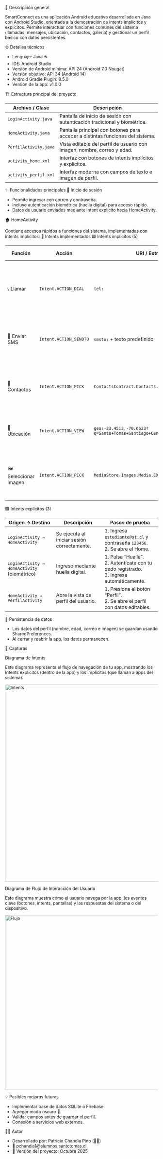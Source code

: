 📱 Descripción general

SmartConnect es una aplicación Android educativa desarrollada en Java con Android Studio, orientada a la demostración de intents implícitos y explícitos.
Permite interactuar con funciones comunes del sistema (llamadas, mensajes, ubicación, contactos, galería) y gestionar un perfil básico con datos persistentes.

⚙️ Detalles técnicos

  - Lenguaje: Java ☕
  - IDE: Android Studio
  - Versión de Android mínima: API 24 (Android 7.0 Nougat)
  - Versión objetivo: API 34 (Android 14)
  - Android Gradle Plugin: 8.5.0
  - Versión de la app: v1.0.0


🏗️ Estructura principal del proyecto

| Archivo / Clase       | Descripción                                                                    |
| --------------------- | ------------------------------------------------------------------------------ |
| `LoginActivity.java`  | Pantalla de inicio de sesión con autenticación tradicional y biométrica.       |
| `HomeActivity.java`   | Pantalla principal con botones para acceder a distintas funciones del sistema. |
| `PerfilActivity.java` | Vista editable del perfil de usuario con imagen, nombre, correo y edad.        |
| `activity_home.xml`   | Interfaz con botones de intents implícitos y explícitos.                       |
| `activity_perfil.xml` | Interfaz moderna con campos de texto e imagen de perfil.                       |


✨ Funcionalidades principales
🔐 Inicio de sesión

  - Permite ingresar con correo y contraseña.
  - Incluye autenticación biométrica (huella digital) para acceso rápido.
  - Datos de usuario enviados mediante Intent explícito hacia HomeActivity.

🏠 HomeActivity

Contiene accesos rápidos a funciones del sistema, implementadas con intents implícitos:
🚀 Intents implementados
🟦 Intents implícitos (5)

| Función                | Acción                 | URI / Extra                                           | Descripción                                                      | Pasos de prueba                                                                                          |
| ---------------------- | ---------------------- | ----------------------------------------------------- | ---------------------------------------------------------------- | -------------------------------------------------------------------------------------------------------- |
| 📞 Llamar              | `Intent.ACTION_DIAL`   | `tel:`                                                | Abre el marcador telefónico con un número ingresado manualmente. | 1. Presiona el botón “Llamar”.<br>2. Ingresa el número.<br>3. Se abrirá el marcador con el número listo. |
| 💬 Enviar SMS          | `Intent.ACTION_SENDTO` | `smsto:` + texto predefinido                          | Abre la interfaz de mensajes con texto editable.                 | 1. Presiona “Enviar SMS”.<br>2. Se abrirá la app de Mensajes con texto predefinido.                      |
| 📇 Contactos           | `Intent.ACTION_PICK`   | `ContactsContract.Contacts.CONTENT_URI`               | Permite seleccionar un contacto del teléfono.                    | 1. Pulsa “Contactos”.<br>2. Elige un contacto.<br>3. Se muestra el número o nombre seleccionado.         |
| 📍 Ubicación           | `Intent.ACTION_VIEW`   | `geo:-33.4513,-70.6623?q=Santo+Tomas+Santiago+Centro` | Abre Google Maps en la ubicación de Santo Tomás Santiago Centro. | 1. Toca “Ubicación”.<br>2. Se abre Google Maps mostrando la dirección.                                   |
| 🖼️ Seleccionar imagen | `Intent.ACTION_PICK`   | `MediaStore.Images.Media.EXTERNAL_CONTENT_URI`        | Permite elegir una imagen de la galería para el perfil.          | 1. En Perfil, toca la imagen.<br>2. Selecciona una imagen de galería.<br>3. Se muestra en pantalla.      |



🟩 Intents explícitos (3)

| Origen → Destino                            | Descripción                                 | Pasos de prueba                                                                             |
| ------------------------------------------- | ------------------------------------------- | ------------------------------------------------------------------------------------------- |
| `LoginActivity → HomeActivity`              | Se ejecuta al iniciar sesión correctamente. | 1. Ingresa `estudiante@st.cl` y contraseña `123456`.<br>2. Se abre el Home.                 |
| `LoginActivity → HomeActivity` (biométrico) | Ingreso mediante huella digital.            | 1. Pulsa “Huella”.<br>2. Autentícate con tu dedo registrado.<br>3. Ingresa automáticamente. |
| `HomeActivity → PerfilActivity`             | Abre la vista de perfil del usuario.        | 1. Presiona el botón “Perfil”.<br>2. Se abre el perfil con datos editables.                 |


💾 Persistencia de datos

  - Los datos del perfil (nombre, edad, correo e imagen) se guardan usando SharedPreferences.
  - Al cerrar y reabrir la app, los datos permanecen.



📸 Capturas

Diagrama de Intents

Este diagrama representa el flujo de navegación de tu app, mostrando los Intents explícitos (dentro de la app) y los implícitos (que llaman a apps del sistema).

<img width="1668" height="650" alt="Intents" src="https://github.com/user-attachments/assets/b9edaede-aeec-4cf1-be6f-7d7c082bf06d" />



Diagrama de Flujo de Interacción del Usuario


Este diagrama muestra cómo el usuario navega por la app, los eventos clave (botones, intents, pantallas) y las respuestas del sistema o del dispositivo.

<img width="1098" height="576" alt="Flujo" src="https://github.com/user-attachments/assets/45ef2025-51f5-44ff-9516-c94640d06a93" />





💡 Posibles mejoras futuras

  - Implementar base de datos SQLite o Firebase.
  - Agregar modo oscuro 🌙.
  - Validar campos antes de guardar el perfil.
  - Conexión a servicios web externos.


👨‍💻 Autor

  - Desarrollado por: Patricio Chandia Pino (🦆🍉)
  - 📧 pchandia1@alumnos.santotomas.cl
  - 📅 Versión del proyecto: Octubre 2025




